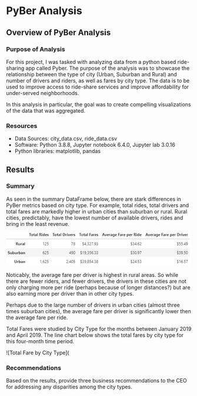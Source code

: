 # PyBer Analysis

## Overview of PyBer Analysis
### Purpose of Analysis
For this project, I was tasked with analyzing data from a python based ride-sharing app called Pyber.  The purpose of the analysis was to showcase the relationship between the type of city (Urban, Suburban and Rural) and number of drivers and riders, as well as fares by city type.  The data is to be used to improve access to ride-share services and improve affordability for under-served neighborhoods.

In this analysis in particular, the goal was to create compelling visualizations of the data that was aggregated.

### Resources
- Data Sources: city_data.csv, ride_data.csv
- Software: Python 3.8.8, Jupyter notebook 6.4.0, Jupyter lab 3.0.16
- Python libraries: matplotlib, pandas

## Results
### Summary
As seen in the summary DataFrame below, there are stark differences in PyBer metrics based on city type.  For example, total rides, total drivers and total fares are markedly higher in urban cities than suburban or rural.  Rural cities, predictably, have the lowest number of available drivers, rides and bring in the least revenue.

![Summary DataFrame](Analysis/Summary_DataFrame.PNG)

Noticably, the average fare per driver is highest in rural areas.  So while there are fewer riders, and fewer drivers, the drivers in these cities are not only charging more per ride (perhaps because of longer distances?) but are also earning more per driver than in other city types.

Perhaps due to the large number of drivers in urban cities (almost three times suburban cities), the average fare per driver is significantly lower then the average fare per ride.

Total Fares were studied by City Type for the months between January 2019 and April 2019.  The line chart below shows the total fares by city type for this four-month time period.

![Total Fare by City Type](
### Recommendations
Based on the results, provide three business recommendations to the CEO for addressing any disparities among the city types.
